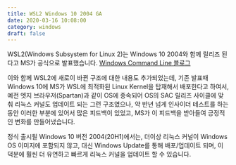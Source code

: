 ```yaml
---
title: WSL2 Windows 10 2004 GA
date: 2020-03-16 10:08:00
category: windows
draft: false
---
```


WSL2(Windows Subsystem for Linux 2)는 Windows 10 2004와 함께 릴리즈 된다고 MS가 공식으로 발표했습니다. [Windows Command Line 블로그](https://devblogs.microsoft.com/commandline/wsl2-will-be-generally-available-in-windows-10-version-2004/)

이와 함께 WSL2에 새로이 바뀐 구조에 대한 내용도 추가되었는데, 기존 발표때 Windows 10에 MS가 WSL에 최적화된 Linux Kernel을 탑재해서 배포한다고 하여서, 예전 엣지 브라우저(Spartan)과 같이 OS에 종속되어 OS의 SAC 릴리즈 사이클에 맞춰 리눅스 커널도 업데이트 되는 그런 구조였으나, 약 반년 넘게 인사이더 테스트를 하는 동안 이러한 부분에 있어서 많은 피드백이 있었고, MS가 이 피드백을 받아들여 긍정적인 변화를 만들어냈습니다.

정식 출시될 Windows 10 버전 2004(20H1)에서는, 더이상 리눅스 커널이 Windows OS 이미지에 포함되지 않고, 대신 Windows Update를 통해 배포/업데이트 되며, 이 덕분에 훨씬 더 유연하고 빠르게 리눅스 커널을 업데이트 할 수 있습니다.
